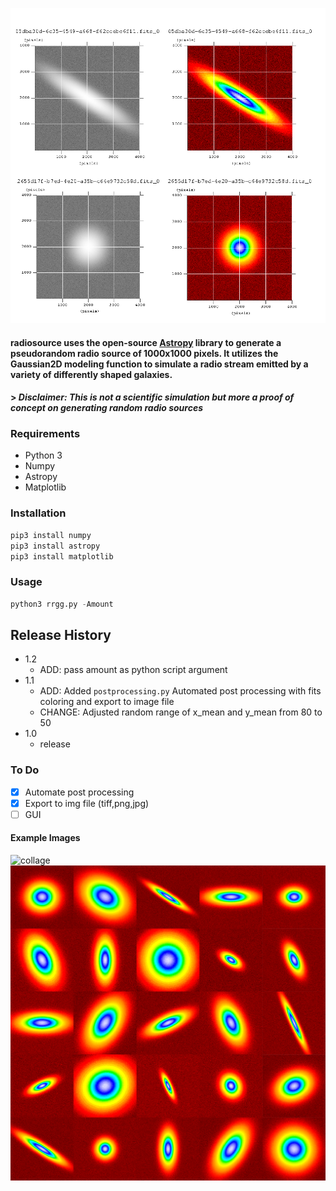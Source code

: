 ![mosaik](media/mosaik.png) 

#### **radiosource** uses the open-source [Astropy](https://www.astropy.org/) library to generate a pseudorandom radio source of 1000x1000 pixels. It utilizes the Gaussian2D modeling function to simulate a radio stream emitted by a variety of differently shaped galaxies.
#### > *Disclaimer: This is not a scientific simulation but more a proof of concept on generating random radio sources*


### Requirements
  * Python 3
  * Numpy
  * Astropy
  * Matplotlib
### Installation

```python
pip3 install numpy
pip3 install astropy
pip3 install matplotlib
```
### Usage
```python
python3 rrgg.py -Amount
```


## Release History
* 1.2
    * ADD: pass amount as python script argument
* 1.1
    * ADD: Added `postprocessing.py` Automated post processing with fits coloring and export to image file
    * CHANGE: Adjusted random range of x_mean and y_mean from 80 to 50
* 1.0
    * release
    
    

### To Do
- [x] Automate post processing
- [x] Export to img file (tiff,png,jpg)
- [ ] GUI

#### Example Images 
![collage](media/collage4x3.png) 
![collage](media/mosaik5x5.png) 
